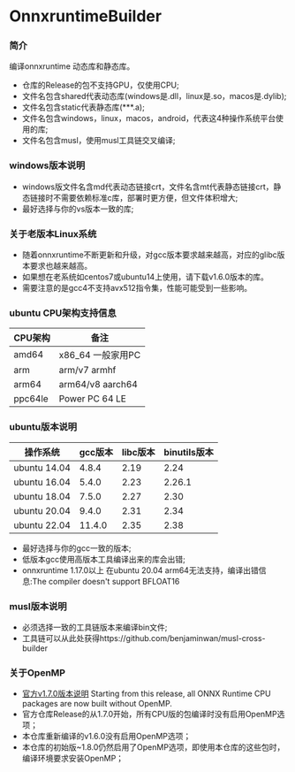 # OnnxruntimeBuilder

### 简介

编译onnxruntime 动态库和静态库。

- 仓库的Release的包不支持GPU，仅使用CPU;
- 文件名包含shared代表动态库(windows是.dll，linux是.so，macos是.dylib);
- 文件名包含static代表静态库(***.a);
- 文件名包含windows，linux，macos，android，代表这4种操作系统平台使用的库;
- 文件名包含musl，使用musl工具链交叉编译;

### windows版本说明

- windows版文件名含md代表动态链接crt，文件名含mt代表静态链接crt，静态链接时不需要依赖标准c库，部署时更方便，但文件体积增大;
- 最好选择与你的vs版本一致的库;

### 关于老版本Linux系统
- 随着onnxruntime不断更新和升级，对gcc版本要求越来越高，对应的glibc版本要求也越来越高。
- 如果想在老系统如centos7或ubuntu14上使用，请下载v1.6.0版本的库。
- 需要注意的是gcc4不支持avx512指令集，性能可能受到一些影响。

### ubuntu CPU架构支持信息

| CPU架构   | 备注               |
|---------|------------------|
| amd64   | x86_64 一般家用PC    |
| arm     | arm/v7 armhf     |
| arm64   | arm64/v8 aarch64 |
| ppc64le | Power PC 64 LE   |

### ubuntu版本说明

| 操作系统         | gcc版本  | libc版本 | binutils版本 | 
|--------------|--------|--------|------------|
| ubuntu 14.04 | 4.8.4  | 2.19   | 2.24       |
| ubuntu 16.04 | 5.4.0  | 2.23   | 2.26.1     |
| ubuntu 18.04 | 7.5.0  | 2.27   | 2.30       |
| ubuntu 20.04 | 9.4.0  | 2.31   | 2.34       |
| ubuntu 22.04 | 11.4.0 | 2.35   | 2.38       |

- 最好选择与你的gcc一致的版本;
- 低版本gcc使用高版本工具编译出来的库会出错;
- onnxruntime 1.17.0以上 在ubuntu 20.04 arm64无法支持，编译出错信息:The compiler doesn't support BFLOAT16

### musl版本说明

- 必须选择一致的工具链版本来编译bin文件;
- 工具链可以从此处获得https://github.com/benjaminwan/musl-cross-builder

### 关于OpenMP

- [官方v1.7.0版本说明](https://github.com/microsoft/onnxruntime/releases/tag/v1.7.0)
  Starting from this release, all ONNX Runtime CPU packages are now built without OpenMP.
- 官方仓库Release的从1.7.0开始，所有CPU版的包编译时没有启用OpenMP选项；
- 本仓库重新编译的v1.6.0没有启用OpenMP选项；
- 本仓库的初始版~1.8.0仍然启用了OpenMP选项，即使用本仓库的这些包时，编译环境要求安装OpenMP；